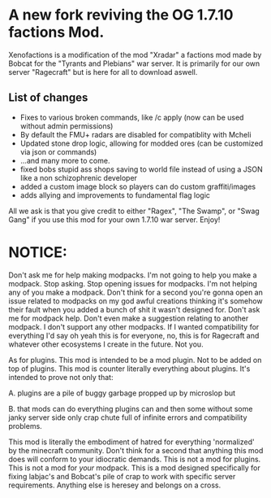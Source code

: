 # A new fork reviving the OG 1.7.10 factions Mod.

Xenofactions is a modification of the mod "Xradar" a factions mod made by Bobcat for the "Tyrants and Plebians" war server. It is primarily for our own server "Ragecraft" but is here for all to download aswell. 

## List of changes
- Fixes to various broken commands, like /c apply (now can be used without admin permissions)
- By default the FMU+ radars are disabled for compatiblity with Mcheli
- Updated stone drop logic, allowing for modded ores (can be customized via json or commands)
- ...and many more to come. 
- fixed bobs stupid ass shops saving to world file instead of using a JSON like a non schizophrenic developer 
- added a custom image block so players can do custom graffiti/images
- adds allying and improvements to fundamental flag logic

All we ask is that you give credit to either "Ragex", "The Swamp", or "Swag Gang" if you use this mod for your own 1.7.10 war server. Enjoy!


# NOTICE:

Don't ask me for help making modpacks. I'm not going to help you make a modpack. Stop asking. Stop opening issues for modpacks. I'm not helping any of you make a modpack. Don't think for a second you're gonna open an issue related to modpacks on my god awful creations thinking it's somehow their fault when you added a bunch of shit it wasn't designed for. Don't ask me for modpack help. Don't even make a suggestion relating to another modpack. I don't support any other modpacks. If I wanted compatibility for everything I'd say oh yeah this is for everyone, no, this is for Ragecraft and whatever other ecosystems I create in the future. Not you. 

As for plugins. This mod is intended to be a mod plugin. Not to be added on top of plugins. This mod is counter literally everything about plugins. It's intended to prove not only that:


A. plugins are a pile of buggy garbage propped up by microslop but


B. that mods can do everything plugins can and then some without some janky server side only crap chute full of infinite errors and compatibility problems. 


This mod is literally the embodiment of hatred for everything 'normalized' by the minecraft community. Don't think for a second that anything this mod does will conform to your idiocratic demands. This is not a mod for plugins. This is not a mod for *your* modpack. This is a mod designed specifically for fixing labjac's and Bobcat's pile of crap to work with specific server requirements. Anything else is heresey and belongs on a cross.
